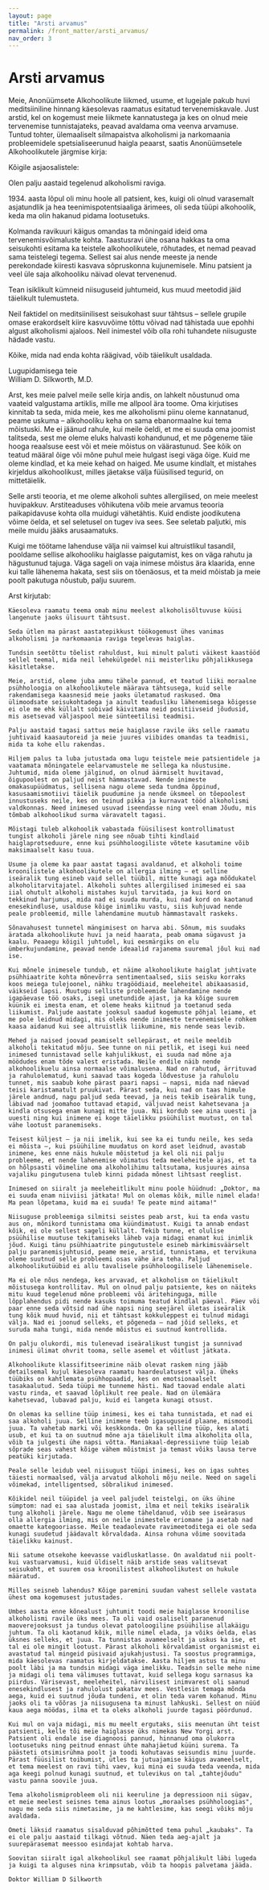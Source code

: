 ```yaml
---
layout: page
title: "Arsti arvamus"
permalink: /front_matter/arsti_arvamus/
nav_order: 3
---
```


# Arsti arvamus

Meie, Anonüümsete Alkohoolikute liikmed, usume, et lugejale pakub huvi meditsiiniline hinnang käesolevas raamatus esitatud tervenemiskavale. Just arstid, kel on kogemust meie liikmete kannatustega ja kes on olnud meie tervenemise tunnistajateks, peavad avaldama oma veenva arvamuse. Tuntud tohter, ülemaaliselt silmapaistva alkoholismi ja narkomaania probleemidele spetsialiseerunud haigla peaarst, saatis Anonüümsetele Alkohoolikutele järgmise kirja:

Kõigile asjaosalistele:

Olen palju aastaid tegelenud alkoholismi raviga.

<not-a-list/>1934. aasta lõpul oli minu hoole all patsient, kes, kuigi oli olnud varasemalt asjatundlik ja hea teenimispotentsiaaliga ärimees, oli seda tüüpi alkohoolik, keda ma olin hakanud pidama lootusetuks.

Kolmanda ravikuuri käigus omandas ta mõningaid ideid oma tervenemisvõimaluste kohta. Taastusravi ühe osana hakkas ta oma seisukohti esitama ka teistele alkohoolikutele, rõhutades, et nemad peavad sama teistelegi tegema. Sellest sai alus nende meeste ja nende perekondade kiiresti kasvava sõpruskonna kujunemisele. Minu patsient ja veel üle saja alkohooliku näivad olevat tervenenud.

Tean isiklikult kümneid niisuguseid juhtumeid, kus muud meetodid jäid täielikult tulemusteta.

Neil faktidel on meditsiinilisest seisukohast suur tähtsus – sellele grupile omase erakordselt kiire kasvuvõime tõttu võivad nad tähistada uue epohhi algust alkoholismi ajaloos. Neil inimestel võib olla rohi tuhandete niisuguste hädade vastu.

Kõike, mida nad enda kohta räägivad, võib täielikult usaldada.

Lugupidamisega teie  
William D. Silkworth, M.D.


Arst, kes meie palvel meile selle kirja andis, on lahkelt nõustunud oma vaateid valgustama artiklis, mille me allpool ära toome. Oma kirjutises kinnitab ta seda, mida meie, kes me alkoholismi piinu oleme kannatanud, peame uskuma – alkohooliku keha on sama ebanormaalne kui tema mõistuski. Me ei jäänud rahule, kui meile öeldi, et me ei suuda oma joomist talitseda, sest me oleme eluks halvasti kohandunud, et me põgeneme täie hooga reaalsuse eest või et meie mõistus on väärastunud. See kõik on teatud määral õige või mõne puhul meie hulgast isegi väga õige. Kuid me oleme kindlad, et ka meie kehad on haiged. Me usume kindlalt, et mistahes kirjeldus alkohoolikust, milles jäetakse välja füüsilised tegurid, on mittetäielik.

Selle arsti teooria, et me oleme alkoholi suhtes allergilised, on meie meelest huvipakkuv. Arstiteaduses võhikutena võib meie arvamus teooria paikapidavuse kohta olla muidugi vähetähtis. Kuid endiste joodikutena võime öelda, et sel seletusel on tugev iva sees. See seletab paljutki, mis meile muidu jääks arusaamatuks.

Kuigi me töötame lahenduse välja nii vaimsel kui altruistlikul tasandil, pooldame sellise alkohooliku haiglasse paigutamist, kes on väga rahutu ja hägustunud tajuga. Väga sageli on vaja inimese mõistus ära klaarida, enne kui talle lähenema hakata, sest siis on tõenäosus, et ta meid mõistab ja meie poolt pakutuga nõustub, palju suurem.

Arst kirjutab:

    Käesoleva raamatu teema omab minu meelest alkoholisõltuvuse küüsi langenute jaoks ülisuurt tähtsust.

    Seda ütlen ma pärast aastatepikkust töökogemust ühes vanimas alkoholismi ja narkomaania raviga tegelevas haiglas.

    Tundsin seetõttu tõelist rahuldust, kui minult paluti väikest kaastööd sellel teemal, mida neil lehekülgedel nii meisterliku põhjalikkusega käsitletakse.

    Meie, arstid, oleme juba ammu tähele pannud, et teatud liiki moraalne psühholoogia on alkohoolikutele määrava tähtsusega, kuid selle rakendamisega kaasnesid meie jaoks ületamatud raskused. Oma ülimoodsate seisukohtadega ja ainult teadusliku lähenemisega kõigesse ei ole me ehk küllalt sobivad käivitama neid positiivseid jõudusid, mis asetsevad väljaspool meie sünteetilisi teadmisi.

    Palju aastaid tagasi sattus meie haiglasse ravile üks selle raamatu juhtivaid kaasautoreid ja meie juures viibides omandas ta teadmisi, mida ta kohe ellu rakendas.

    Hiljem palus ta luba jutustada oma lugu teistele meie patsientidele ja vaatamata mõningatele eelarvamustele me sellega ka nõustusime. Juhtumid, mida oleme jälginud, on olnud äärmiselt huvitavad, õigupoolest on paljud neist hämmastavad. Nende inimeste omakasupüüdmatus, sellisena nagu oleme seda tundma õppinud, kasusaamismotiivi täielik puudumine ja nende üksmeel on tõepoolest innustuseks neile, kes on teinud pikka ja kurnavat tööd alkoholismi valdkonnas. Need inimesed usuvad iseendasse ning veel enam Jõudu, mis tõmbab alkohoolikud surma väravatelt tagasi.

    Mõistagi tuleb alkohoolik vabastada füüsilisest kontrol­limatust tungist alkoholi järele ning see nõuab tihti kind­laid haiglaprotseduure, enne kui psühholoogiliste võtete kasutamine võib maksimaalselt kasu tuua.

    Usume ja oleme ka paar aastat tagasi avaldanud, et alkoholi toime kroonilistele alkohoolikutele on allergia ilming – et selline iseäralik tung esineb vaid sellel tüübil, mitte kunagi aga mõõdukatel alkoholi­tarvitajatel. Alkoholi suhtes allergilised inimesed ei saa iial ohutult alkoholi mistahes kujul tarvitada, ja kui kord on tekkinud harju­mus, mida nad ei suuda murda, kui nad kord on kaotanud enesekindluse, usalduse kõige inimliku vastu, siis kuhju­vad nende peale probleemid, mille lahendamine muutub hämmastavalt raskeks.

    Sõnavahusest tunnetel mängimisest on harva abi. Sõnum, mis suudaks äratada alkohoolikute huvi ja neid haarata, peab omama sügavust ja kaalu. Peaaegu kõigil juhtudel, kui eesmärgiks on elu ümberkujundamine, peavad nende ideaalid rajanema suuremal jõul kui nad ise.

    Kui mõnele inimesele tundub, et näime alkohoolikute haiglat juhtivate psühhiaatrite kohta mõnevõrra senti­mentaalsed, siis seisku korraks koos meiega tulejoonel, nähku tragöödiaid, meeleheitel abikaasasid, väikseid lapsi. Muutugu selliste probleemide lahendamine nende igapäevase töö osaks, isegi unetundide ajast, ja ka kõige suurem küünik ei imesta enam, et oleme heaks kiitnud ja toetanud seda liikumist. Paljude aastate jooksul saadud kogemuste põhjal leiame, et me pole leidnud midagi, mis oleks nende inimeste tervenemisele rohkem kaasa aida­nud kui see altruistlik liikumine, mis nende seas levib.

    Mehed ja naised joovad peamiselt sellepärast, et neile meeldib alkoholi tekitatud mõju. See tunne on nii petlik, et isegi kui need inimesed tunnistavad selle kahjulikkust, ei suuda nad mõne aja möödudes enam tõde valest eristada. Neile endile näib nende alkohoolikuelu ainsa normaalse võimalusena. Nad on rahutud, ärrituvad ja rahulolematud, kuni saavad taas kogeda lõdvestuse ja rahulolu tunnet, mis saabub kohe pärast paari napsi – napsi, mida nad näevad teisi karistamatult pruukivat. Pärast seda, kui nad on taas himule järele andnud, nagu paljud seda teevad, ja neis tekib iseäralik tung, läbivad nad joomahoo tuttavad etapid, väljuvad neist kahetsevana ja kindla otsusega enam kunagi mitte juua. Nii kordub see aina uuesti ja uuesti ning kui inimene ei koge täielikku psüühilist muutust, on tal vähe lootust paranemiseks.

    Teisest küljest – ja nii imelik, kui see ka ei tundu neile, kes seda ei mõista –, kui psüühiline muudatus on kord aset leidnud, avastab inimene, kes enne näis hukule mõistetud ja kel oli nii palju probleeme, et nende lahenemise võima­tus teda meeleheitele ajas, et ta on hõlpsasti võimeline oma alkoholihimu taltsutama, kusjuures ainsa vajaliku pingutu­sena tuleb kinni pidada mõnest lihtsast reeglist.

    Inimesed on siiralt ja meeleheitlikult minu poole hüüd­nud: „Doktor, ma ei suuda enam niiviisi jätkata! Mul on olemas kõik, mille nimel elada! Ma pean lõpetama, kuid ma ei suuda! Te peate mind aitama!"

    Niisuguse probleemiga silmitsi seistes peab arst, kui ta enda vastu aus on, mõnikord tunnistama oma küün­dimatust. Kuigi ta annab endast kõik, ei ole sellest sageli küllalt. Tekib tunne, et olulise psüühilise muutuse tekita­miseks läheb vaja midagi enamat kui inimlik jõud. Kuigi tänu psühhiaatrite pingutustele esineb märkimisväärselt palju paranemisjuhtusid, peame meie, arstid, tunnistama, et tervikuna oleme suutnud selle probleemi osas vähe ära teha. Paljud alkohoolikutüübid ei allu tavalisele psühho­loogilisele lähenemisele.

    Ma ei ole nõus nendega, kes arvavad, et alkoholism on täielikult mõistusega kontrollitav. Mul on olnud palju patsiente, kes on näiteks mitu kuud tegelenud mõne probleemi või äritehinguga, mille lõpplahendus pidi nende kasuks toimuma teatud kindlal päeval. Päev või paar enne seda võtsid nad ühe napsi ning seejärel ületas iseäralik tung kõik muud huvid, nii et tähtsast kokku­leppest ei tulnud midagi välja. Nad ei joonud selleks, et põgeneda – nad jõid selleks, et suruda maha tungi, mida nende mõistus ei suutnud kontrollida.

    On palju olukordi, mis tulenevad iseäralikust tungist ja sunnivad inimesi ülimat ohvrit tooma, selle asemel et võitlust jätkata.

    Alkohoolikute klassifitseerimine näib olevat raskem ning jääb detailsemal kujul käesoleva raamatu haarde­ulatusest välja. Üheks tüübiks on kahtlemata psühhopaa­did, kes on emotsionaalselt tasakaalutud. Seda tüüpi me tunneme hästi. Nad taovad endale alati vastu rinda, et saavad lõplikult ree peale. Nad on ülemäära kahetsevad, lubavad palju, kuid ei langeta kunagi otsust.

    On olemas ka selline tüüp inimesi, kes ei taha tunnis­tada, et nad ei saa alkoholi juua. Selline inimene teeb igasuguseid plaane, mismoodi juua. Ta vahetab marki või keskkonda. On ka selline tüüp, kes alati usub, et kui ta on suutnud mõne aja täielikult ilma alkoholita olla, võib ta julgesti ühe napsi võtta. Maniakaal-depressiivne tüüp leiab sõprade seas vahest kõige vähem mõistmist ja temast võiks lausa terve peatüki kirjutada.

    Peale selle leidub veel niisugust tüüpi inimesi, kes on igas suhtes täiesti normaalsed, välja arvatud alkoholi mõju neile. Need on sageli võimekad, intelligentsed, sõbralikud inimesed.

    Kõikidel neil tüüpidel ja veel paljudel teistelgi, on üks ühine sümptom: nad ei saa alustada joomist, ilma et neil tekiks iseäralik tung alkoholi järele. Nagu me oleme tähel­danud, võib see iseärasus olla allergia ilming, mis on neile inimestele eriomane ja asetab nad omaette kategooriasse. Meile teadaolevate ravimeetoditega ei ole seda kunagi suudetud jäädavalt kõrvaldada. Ainsa rohuna võime soo­vitada täielikku kainust.

    Nii satume otsekohe keevasse vaidluskatlasse. On aval­datud nii poolt- kui vastuarvamusi, kuid üldiselt näib ars­tide seas valitsevat seisukoht, et suurem osa kroonilistest alkohoolikutest on hukule määratud.

    Milles seisneb lahendus? Kõige paremini suudan vahest sellele vastata ühest oma kogemusest jutustades.

    Umbes aasta enne kõnealust juhtumit toodi meie haig­lasse kroonilise alkoholismi ravile üks mees. Ta oli vaid osaliselt paranenud maoverejooksust ja tundus olevat patoloogiline psüühilise allakäigu juhtum. Ta oli kaota­nud kõik, mille nimel elada, ja võiks öelda, elas üksnes selleks, et juua. Ta tunnistas avameelselt ja uskus ka ise, et tal ei ole mingit lootust. Pärast alkoholi kõrvaldamist organismist ei avastatud tal mingeid püsivaid ajukahjus­tusi. Ta soostus programmiga, mida käesolevas raamatus kirjeldatakse. Aasta hiljem astus ta minu poolt läbi ja ma tundsin midagi väga imelikku. Teadsin selle mehe nime ja midagi oli tema välimuses tuttavat, kuid sellega kogu sarnasus ka piirdus. Värisevast, meeleheitel, närvilisest inimvarest oli saanud enesekindlusest ja rahulolust paka­tav mees. Vestlesin temaga mõnda aega, kuid ei suutnud jõuda tundeni, et olin teda varem kohanud. Minu jaoks oli ta võõras ja niisugusena ta minust lahkuski. Sellest on nüüd kaua aega möödas, ilma et ta oleks alkoholi juurde tagasi pöördunud.

    Kui mul on vaja midagi, mis mu meelt ergutaks, siis meenutan üht teist patsienti, kelle tõi meie haiglasse üks nimekas New Yorgi arst. Patsient oli endale ise diagnoosi pannud, hinnanud oma olukorra lootusetuks ning peit­nud ennast ühte mahajäetud küüni surema. Ta päästeti otsimis­rühma poolt ja toodi kohutavas seisundis minu juurde. Pärast füüsilist toibumist, ütles ta jutuajamise käigus avameelselt, et tema meelest on ravi tühi vaev, kui mina ei suuda teda veenda, mida aga keegi polnud kunagi suutnud, et tulevikus on tal „tahtejõudu" vastu panna soo­vile juua.

    Tema alkoholismiprobleem oli nii keeruline ja depres­sioon nii sügav, et meie meelest seisnes tema ainus lootus „moraalses psühholoogias", nagu me seda siis nimetasime, ja me kahtlesime, kas seegi võiks mõju avaldada.

    Ometi läksid raamatus sisalduvad põhimõtted tema puhul „kaubaks". Ta ei ole palju aastaid tilkagi võtnud. Näen teda aeg-ajalt ja suurepärasemat meessoo esindajat kohtab harva.

    Soovitan siiralt igal alkohoolikul see raamat põhjalikult läbi lugeda ja kuigi ta alguses nina krimpsutab, võib ta hoopis palvetama jääda.

    Doktor William D Silkworth
